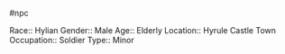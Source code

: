 #npc 

Race:: Hylian
Gender:: Male
Age:: Elderly
Location:: Hyrule Castle Town
Occupation:: Soldier
Type:: Minor
